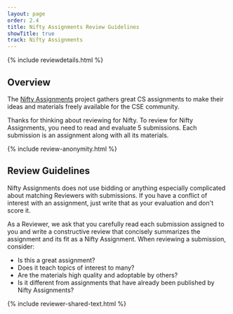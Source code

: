 ```yaml
---
layout: page
order: 2.4
title: Nifty Assignments Review Guidelines
showTitle: true
track: Nifty Assignments
---
```


{% include reviewdetails.html %}

## Overview

The [Nifty Assignments](/authors/nifty) project gathers great CS assignments to make their ideas and materials freely available for the CSE community.  

Thanks for thinking about reviewing for Nifty. To review for Nifty Assignments, you need to read and evaluate 5 submissions. Each submission is an assignment along with all its materials. 

{% include review-anonymity.html %}

## Review Guidelines

Nifty Assignments does not use bidding or anything especially complicated about matching Reviewers with submissions. If you have a conflict of interest with an assignment, just write that as your evaluation and don't score it.

As a Reviewer, we ask that you carefully read each submission assigned to you and write a constructive review that concisely summarizes the assignment and its fit as a Nifty Assignment. When reviewing a submission, consider:

* Is this a great assignment?
* Does it teach topics of interest to many?
* Are the materials high quality and adoptable by others?
* Is it different from assignments that have already been published by Nifty Assignments?

{% include reviewer-shared-text.html %}
